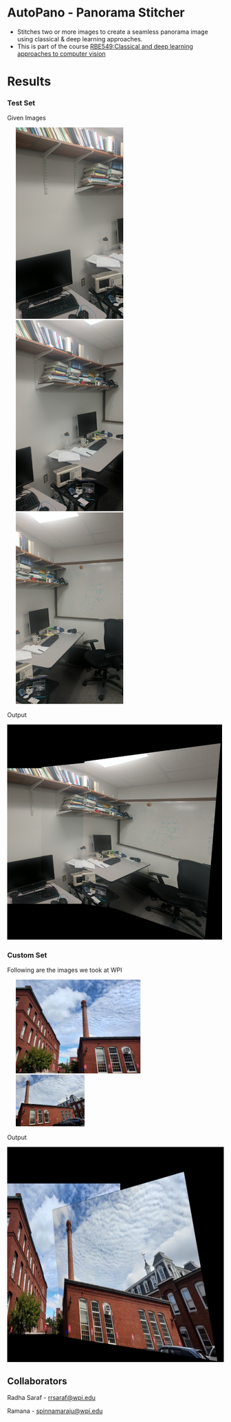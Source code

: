 # AutoPano - Panorama Stitcher
- Stitches two or more images to create a seamless panorama image using classical &amp; deep learning approaches. 
- This is part of the course [RBE549:Classical and deep learning approaches to computer vision](https://nitinjsanket.github.io/teaching/rbe549/fall2022.html)

<!--
<table>
  <tr>
    <td>First Screen Page</td>
     <td>Holiday Mention</td>
     <td>Present day in purple and selected day in pink</td>
  </tr>
  <tr>
    <td valign="top"><img src="Phase1/Data/Test/TestSet2/1.jpg"></td>
    <td valign="top"><img src="Phase1/Data/Test/TestSet2/1.jpg"></td>
    <td valign="top"><img src="Phase1/Data/Test/TestSet2/1.jpg"></td>
  </tr>
 </table>
-->

# Results 

### Test Set
Given Images
<p float="middle">
  <img src="Phase1/Data/Test/TestSet2/1.jpg" width="250" hspace="20" />
  <img src="Phase1/Data/Test/TestSet2/2.jpg" width="250" hspace="20" /> 
  <img src="Phase1/Data/Test/TestSet2/3.jpg" width="250" hspace="20" />
</p>

Output
<p float="middle">
<img src="report/phase1/testset2_image123_clear_stitch3.png" width="500" height="500"/>
</p>

### Custom Set
Following are the images we took at WPI

<p float="middle">
  <img src="Phase1/Data/Train/CustomSet1/1.jpg" width="290" hspace="20" />
  <img src="Phase1/Data/Train/CustomSet1/2.jpg" width="160" hspace="20" /> 
</p>

Output
<p float="middle">
<img src="report/phase1/customset1_image123_clear_stitch3.png" width="700" height="500"/>
</p>

## Collaborators 
Radha Saraf - rrsaraf@wpi.edu

Ramana - spinnamaraju@wpi.edu
